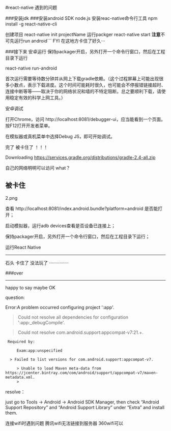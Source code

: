 #react-native 遇到的问题

###安装jdk
###安装android SDK
node.js
安装reac-native命令行工具
npm install -g react-native-cli

创建项目
react-native init projectName
运行packger
react-native start **注意**不可先运行run android```
    FYI 在这地方卡住了好久···

###接下来  安卓运行
保持packager开启，另外打开一个命令行窗口，然后在工程目录下运行

react-native run-android

首次运行需要等待数分钟并从网上下载gradle依赖。（这个过程屏幕上可能出现很多小数点，表示下载进度。这个时间可能耗时很久，也可能会不停报错链接超时、连接中断等等——取决于你的网络状况和墙的不特定阻断。总之要顺利下载，请使用稳定有效的科学上网工具。）

安卓调试

打开Chrome，访问 http://localhost:8081/debugger-ui，应当能看到一个页面。按F12打开开发者菜单。

在模拟器或真机菜单中选择Debug JS，即可开始调试。           

完了
被卡住了
！！！

Downloading https://services.gradle.org/distributions/gradle-2.4-all.zip

自己的网络明明可以访问
what？

**被卡住**
---
2.png

查看 http://localhost:8081/index.android.bundle?platform=android 是否能打开；

启动模拟器，运行adb devices查看是否设备已连接上；

保持packager开启，另外打开一个命令行窗口，然后在工程目录下运行；

 

运行React Native

---

石头  卡住了
没法玩了
···············

###over


---
happy to say maybe OK 

question:

Error:A problem occurred configuring project ':app'.

> Could not resolve all dependencies for configuration ':app:_debugCompile'.

   > Could not resolve com.android.support:appcompat-v7:21.+.

     Required by:

         Exam:app:unspecified

      > Failed to list versions for com.android.support:appcompat-v7.

         > Unable to load Maven meta-data from https://jcenter.bintray.com/com/android/support/appcompat-v7/maven-metadata.xml.
         > 

resolve：

just go to Tools -> Android -> Android SDK Manager, then check “Android Support Repository” and “Android Support Library” under “Extra” and install them.

连接wifi时遇到问题
腾讯wifi无法链接到服务器
360wifi可以